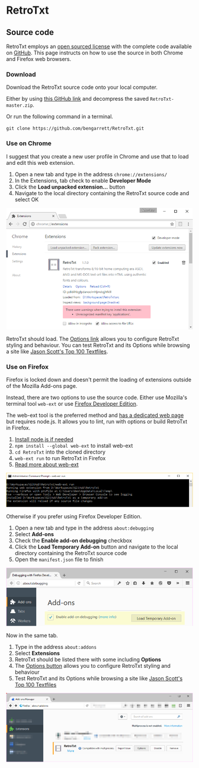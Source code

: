 # RetroTxt

## Source code

RetroTxt employs an [open sourced license](https://choosealicense.com/licenses/lgpl-3.0/) with the complete code available on [GitHub](https://github.com/bengarrett/RetroTxt). This page instructs on how to use the source in both Chrome and Firefox web browsers.

### Download

Download the RetroTxt source code onto your local computer.

Either by using [this GitHub link](https://github.com/bengarrett/RetroTxt/archive/master.zip) and decompress the saved `RetroTxt-master.zip`.

Or run the following command in a terminal.

`git clone https://github.com/bengarrett/RetroTxt.git`

### Use on Chrome

I suggest that you create a new user profile in Chrome and use that to load and edit this web extension.

1. Open a new tab and type in the address `chrome://extensions/`
2. In the Extensions, tab check to enable  __Developer Mode__
3. Click the __Load unpacked extension...__ button
4. Navigate to the local directory containing the RetroTxt source code and select OK

![Font options selection](assets/sourcecode_chrome_loaded.png)

RetroTxt should load. The [Options link](options.md) allows you to configure RetroTxt styling and behaviour. You can test RetroTxt and its Options while browsing a site like [Jason Scott's Top 100 Textfiles](http://textfiles.com/100/).

### Use on Firefox

Firefox is locked down and doesn't permit the loading of extensions outside of the Mozilla Add-ons page. 

Instead, there are two options to use the source code. Either use Mozilla's terminal tool `web-ext` or use [Firefox Developer Edition](https://www.mozilla.org/en-US/firefox/developer/).

The web-ext tool is the preferred method and [has a dedicated web page](https://developer.mozilla.org/en-US/Add-ons/WebExtensions/Getting_started_with_web-ext) but requires node.js. It allows you to lint, run with options or build RetroTxt in Firefox.

1. [Install node.js if needed](https://nodejs.org)
2. `npm install --global web-ext` to install web-ext
3. `cd RetroTxt` into the cloned directory
4. `web-ext run` to run RetroTxt in Firefox
5. [Read more about web-ext](https://developer.mozilla.org/en-US/Add-ons/WebExtensions/Getting_started_with_web-ext)

![web-ext run example](assets/web-ext_example.png)

Otherwise if you prefer using Firefox Developer Edition.

1. Open a new tab and type in the address `about:debugging`
2. Select __Add-ons__
3. Check the __Enable add-on debugging__ checkbox
4. Click the __Load Temporary Add-on__ button and navigate to the local directory containing the RetroTxt source code
5. Open the `manifest.json` file to finish

![Font options selection](assets/sourcecode_firefox.png)

Now in the same tab.
1. Type in the address `about:addons`
2. Select __Extensions__
3. RetroTxt should be listed there with some including __Options__
4. The [Options button](options.md) allows you to configure RetroTxt styling and behaviour
5. Test RetroTxt and its Options while browsing a site like [Jason Scott's Top 100 Textfiles](http://textfiles.com/100/)

![Font options selection](assets/sourcecode_firefox_addons.png)
